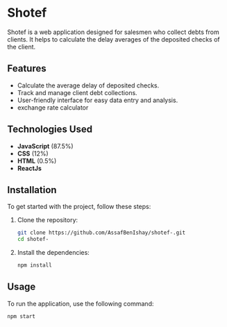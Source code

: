 # Shotef

Shotef is a web application designed for salesmen who collect debts from clients. It helps to calculate the delay averages of the deposited checks of the client.

## Features

- Calculate the average delay of deposited checks.
- Track and manage client debt collections.
- User-friendly interface for easy data entry and analysis.
- exchange rate calculator

## Technologies Used

- **JavaScript** (87.5%)
- **CSS** (12%)
- **HTML** (0.5%)
- **ReactJs** 

## Installation

To get started with the project, follow these steps:

1. Clone the repository:
    ```bash
    git clone https://github.com/AssafBenIshay/shotef-.git
    cd shotef-
    ```
2. Install the dependencies:
    ```bash
    npm install
    ```

## Usage

To run the application, use the following command:
```bash
npm start

